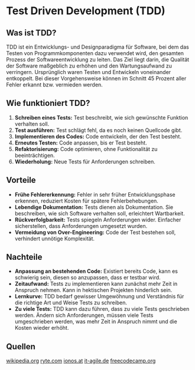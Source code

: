 # Test Driven Development (TDD)

## Was ist TDD?
TDD ist ein Entwicklungs- und Designparadigma für Software, bei dem das Testen von Programmkomponenten dazu verwendet wird, den gesamten Prozess der Softwareentwicklung zu leiten. Das Ziel liegt darin, die Qualität der Software maßgeblich zu erhöhen und den Wartungsaufwand zu verringern. Ursprünglich waren Testen und Entwickeln voneinander entkoppelt. Bei dieser Vorgehensweise können im Schnitt 45 Prozent aller Fehler erkannt bzw. vermieden werden.

## Wie funktioniert TDD?
1. **Schreiben eines Tests:** Test beschreibt, wie sich gewünschte Funktion verhalten soll.
2.	**Test ausführen:** Test schlägt fehl, da es noch keinen Quellcode gibt.
3.	**Implementieren des Codes:** Code entwickeln, der den Test besteht.
4.	**Erneutes Testen:** Code anpassen, bis er Test besteht.
5.	**Refaktorisierung:** Code optimieren, ohne Funktionalität zu beeinträchtigen.
6.	**Wiederholung:** Neue Tests für Anforderungen schreiben.

## Vorteile
- **Frühe Fehlererkennung:** Fehler in sehr früher Entwicklungsphase erkennen, reduziert Kosten für spätere Fehlerbehebungen.
- **Lebendige Dokumentation:** Tests dienen als Dokumentation. Sie beschreiben, wie sich Software verhalten soll, erleichtert Wartbarkeit.
- **Rückverfolgbarkeit:** Tests spiegeln Anforderungen wider. Einfacher sicherstellen, dass Anforderungen umgesetzt wurden.
- **Vermeidung von Over-Engineering:** Code der Test bestehen soll, verhindert unnötige Komplexität.

## Nachteile
- **Anpassung an bestehenden Code:** Existiert bereits Code, kann es schwierig sein, diesen so anzupassen, dass er testbar wird.
- **Zeitaufwand:** Tests zu implementieren kann zunächst mehr Zeit in Anspruch nehmen. Kann in hektischen Projekten hinderlich sein.
- **Lernkurve:** TDD bedarf gewisser Umgewöhnung und Verständnis für die richtige Art und Weise Tests zu schreiben.
- **Zu viele Tests:** TDD kann dazu führen, dass zu viele Tests geschrieben werden. Ändern sich Anforderungen, müssen viele Tests umgeschrieben werden, was mehr Zeit in Anspruch nimmt und die Kosten wieder erhöht.

## Quellen
[wikipedia.org](https://de.wikipedia.org/w/index.php?title=Testgetriebene_Entwicklung&oldid=235708551)
[ryte.com](https://de.ryte.com/wiki/Test_Driven_Development)
[ionos.at](https://www.ionos.at/digitalguide/websites/web-entwicklung/was-ist-test-driven-development/)
[it-agile.de](https://www.it-agile.de/agiles-wissen/agile-entwicklung/was-ist-testgetriebene-entwicklung/)
[freecodecamp.org](https://www.freecodecamp.org/news/learning-to-test-with-python-997ace2d8abe/)

